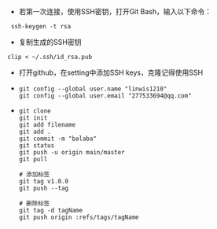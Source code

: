 - 若第一次连接，使用SSH密钥，打开Git Bash，输入以下命令：

```
 ssh-keygen -t rsa
```

- 复制生成的SSH密钥

```
clip < ~/.ssh/id_rsa.pub
```

- 打开github，在setting中添加SSH keys，克隆记得使用SSH

- ```
  git config --global user.name "linwis1210"
  git config --global user.email "277533694@qq.com"
  ```

  

- ```
  git clone 
  git init
  git add filename
  git add .
  git commit -m "balaba"
  git status
  git push -u origin main/master
  git pull
  
  # 添加标签
  git tag v1.0.0
  git push --tag
  
  # 删除标签
  git tag -d tagName
  git push origin :refs/tags/tagName 
  ```

